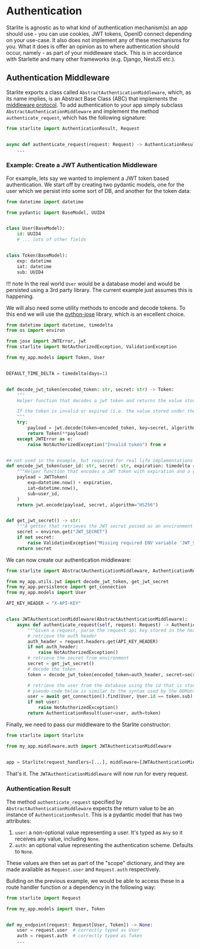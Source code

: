 # Authentication

Starlite is agnostic as to what kind of authentication mechanism(s) an app should use - you can use cookies, JWT tokens,
OpenID connect depending on your use-case. It also does not implement any of these mechanisms for you. What it does is
offer an opinion as to where authentication should occur, namely - as part of your middleware stack. This is in
accordance with Starlette and many other frameworks (e.g. Django, NestJS etc.).

## Authentication Middleware

Starlite exports a class called `AbstractAuthenticationMiddleware`, which, as its name implies, is an Abstract Base
Class (ABC) that implements the [middleware protocol](7-middleware.md#the-middleware-protocol). To add authentication to
your app simply subclass `AbstractAuthenticationMiddleware` and implement the method `authenticate_request`, which has
the following signature:

```python
from starlite import AuthenticationResult, Request


async def authenticate_request(request: Request) -> AuthenticationResult:
    ...
```

### Example: Create a JWT Authentication Middleware

For example, lets say we wanted to implement a JWT token based authentication. We start off by creating two pydantic
models, one for the user which we persist into some sort of DB, and another for the token data:

```python title="my_app/models.py"
from datetime import datetime

from pydantic import BaseModel, UUID4


class User(BaseModel):
    id: UUID4
    # ... lots of other fields


class Token(BaseModel):
    exp: datetime
    iat: datetime
    sub: UUID4
```

<!-- prettier-ignore -->
!!! note
    In the real world `User` would be a database model and would be persisted using a 3rd party library. The
    current example just assumes this is happening.

We will also need some utility methods to encode and decode tokens. To this end we will use
the [python-jose](https://github.com/mpdavis/python-jose) library, which is an excellent choice.

```python title="my_app/utils/jwt.py"
from datetime import datetime, timedelta
from os import environ

from jose import JWTError, jwt
from starlite import NotAuthorizedException, ValidationException

from my_app.models import Token, User


DEFAULT_TIME_DELTA = timedelta(days=1)


def decode_jwt_token(encoded_token: str, secret: str) -> Token:
    """
    Helper function that decodes a jwt token and returns the value stored under the 'sub' key

    If the token is invalid or expired (i.e. the value stored under the exp key is in the past) an exception is raised
    """
    try:
        payload = jwt.decode(token=encoded_token, key=secret, algorithms=["HS256"])
        return Token(**payload)
    except JWTError as e:
        raise NotAuthorizedException("Invalid token") from e


## not used in the example, but required for real life implementations and testing
def encode_jwt_token(user_id: str, secret: str, expiration: timedelta = DEFAULT_TIME_DELTA) -> str:
    """Helper function that encodes a JWT token with expiration and a given user_id"""
    payload = JWTToken(
        exp=datetime.now() + expiration,
        iat=datetime.now(),
        sub=user_id,
    )
    return jwt.encode(payload, secret, algorithm="HS256")


def get_jwt_secret() -> str:
    """A getter that retrieves the JWT secret passed as an environment variable"""
    secret = environ.get("JWT_SECRET")
    if not secret:
        raise ValidationException("Missing required ENV variable 'JWT_SECRET'")
    return secret
```

We can now create our authentication middleware:

```python title="my_app/middleware/auth.py"
from starlite import AbstractAuthenticationMiddleware, AuthenticationResult, NotAuthorizedException, Request

from my_app.utils.jwt import decode_jwt_token, get_jwt_secret
from my_app.persistence import get_connection
from my_app.models import User

API_KEY_HEADER = "X-API-KEY"


class JWTAuthenticationMiddleware(AbstractAuthenticationMiddleware):
    async def authenticate_request(self, request: Request) -> AuthenticationResult:
        """Given a request, parse the request api key stored in the header and retrieve the user"""
        # retrieve the auth header
        auth_header = request.headers.get(API_KEY_HEADER)
        if not auth_header:
            raise NotAuthorizedException()
        # retrieve the secret from environment
        secret = get_jwt_secret()
        # decode the token
        token = decode_jwt_token(encoded_token=auth_header, secret=secret)

        # retrieve the user from the database using the id that is stored as the sub value
        # pseudo-code below is similar to the syntax used by the ODMantic and SQLModel libraries
        user = await get_connection().find(User, User.id == token.sub)
        if not user:
            raise NotAuthorizedException()
        return AuthenticationResult(user=user, auth=token)
```

Finally, we need to pass our middleware to the Starlite constructor:

```python title="my_app/main.py"
from starlite import Starlite

from my_app.middleware.auth import JWTAuthenticationMiddleware


app = Starlite(request_handlers=[...], middleware=[JWTAuthenticationMiddleware])
```

That's it. The `JWTAuthenticationMiddleware` will now run for every request.

### Authentication Result

The method `authenticate_request` specified by `AbstractAuthenticationMiddleware` expects the return value to be an
instance of `AuthenticationResult`. This is a pydantic model that has two attributes:

1. `user`: a non-optional value representing a user. It's typed as `Any` so it receives any value, including `None`.
2. `auth`: an optional value representing the authentication scheme. Defaults to `None`.

These values are then set as part of the "scope" dictionary, and they are made available as `Request.user`
and `Request.auth` respectively.

Building on the previous example, we would be able to access these in a route handler function or a dependency in the
following way:

```python
from starlite import Request

from my_app.models import User, Token


def my_endpoint(request: Request[User, Token]) -> None:
    user = request.user  # correctly typed as User
    auth = request.auth  # correctly typed as Token
    ...
```
